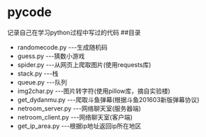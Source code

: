 # pycode
记录自己在学习python过程中写过的代码
##目录
- randomecode.py  ---生成随机码
- guess.py        ---猜数小游戏
- spider.py       ---从网页上爬取图片(使用requests库)
- stack.py        ---栈
- queue.py        ---队列
- img2char.py     ---图片转字符(使用pillow库，摘自实验楼)
- get_dydanmu.py  ---爬取斗鱼弹幕(根据斗鱼201603新版弹幕协议)
- netroom_server.py  ---网络聊天室(服务器端)
- netroom_client.py  ---网络聊天室(客户端)
- get_ip_area.py  ---根据ip地址返回ip所在地区


